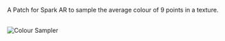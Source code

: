 A Patch for Spark AR to sample the average colour of 9 points in a texture.
<br><br>

![Colour Sampler](https://maxvanleeuwen.com/wp-content/uploads/AreaColourSample_SparkARPatch.jpg)
